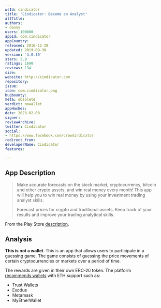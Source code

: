 ```yaml
---
wsId: cindicator
title: 'Cindicator: Become an Analyst'
altTitle: 
authors:
- danny
users: 100000
appId: com.cindicator
appCountry: 
released: 2016-12-28
updated: 2019-09-30
version: '3.0.10'
stars: 3.9
ratings: 1690
reviews: 134
size: 
website: http://cindicator.com
repository: 
issue: 
icon: com.cindicator.png
bugbounty: 
meta: obsolete
verdict: nowallet
appHashes: 
date: 2023-02-08
signer: 
reviewArchive: 
twitter: Cindicator
social:
- https://www.facebook.com/crowdindicator
redirect_from: 
developerName: Cindicator
features: 

---
```


## App Description 

> Make accurate forecasts on the stock market, cryptocurrency, bitcoin and other crypto assets, and win real money every month! This app will help you to win real money by using your investment trading analyst skills.
>
> Forecast prices for crypto and traditional assets. Keep track of your results and improve your trading analytical skills.

From the Play Store [description](https://play.google.com/store/apps/details?id=com.cindicator).

## Analysis 

**This is not a wallet**. This is an app that allows users to participate in a guessing game. The game consists of guessing the price movements of certain cryptocurrencies or markets over a period of time. 

The rewards are given in their own ERC-20 token. The platform [recommends wallets](https://support.cindicator.com/en/articles/5355594-what-wallets-can-i-use-to-receive-rewards) with ETH support such as:
- Trust Wallets 
- Exodus 
- Metamask
- MyEtherWallet